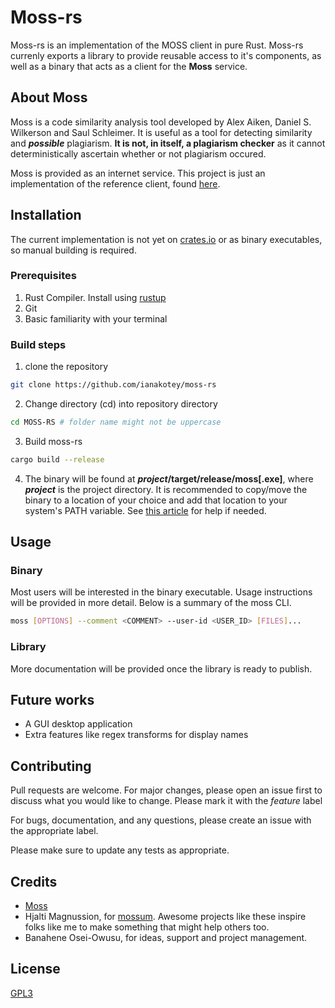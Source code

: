 # Moss-rs

Moss-rs is an implementation of the MOSS client in pure Rust. Moss-rs currenly exports a library to provide reusable access to it's components, as well as a binary that acts as a client for the **Moss** service.

## About Moss

Moss is a code similarity analysis tool developed by Alex Aiken, Daniel S. Wilkerson and Saul Schleimer. It is useful as a tool for detecting similarity and ***possible*** plagiarism. **It is not, in itself, a plagiarism checker** as it cannot deterministically ascertain whether or not plagiarism occured.

Moss is provided as an internet service. This project is just an implementation of the reference client, found [here](http://moss.stanford.edu/general/scripts/mossnet).

## Installation

The current implementation is not yet on [crates.io](https://crates.io) or as binary executables, so manual building is required.

### Prerequisites

1. Rust Compiler. Install using [rustup](https://rustup.rs)
2. Git
3. Basic familiarity with your terminal

### Build steps

1. clone the repository

```bash
git clone https://github.com/ianakotey/moss-rs
```

2. Change directory (cd) into repository directory

```bash
cd MOSS-RS # folder name might not be uppercase
```

3. Build moss-rs

```bash
cargo build --release
```

4. The binary will be found at ***project*/target/release/moss[.exe]**, where ***project*** is the project directory. It is recommended to copy/move the binary to a location of your choice and add that location to your system's PATH variable. See [this article](https://tadtadya.com/en/how-to-set-environment-variable-path/) for help if needed.

## Usage

### **Binary**

Most users will be interested in the binary executable. Usage instructions will be provided in more detail. Below is a summary of the moss CLI.

```bash
moss [OPTIONS] --comment <COMMENT> --user-id <USER_ID> [FILES]...
```

### **Library**

More documentation will be provided once the library is ready to publish.

## Future works

* A GUI desktop application
* Extra features like regex transforms for display names

## Contributing

Pull requests are welcome. For major changes, please open an issue first to discuss what you would like to change. Please mark it with the *feature* label

For bugs, documentation, and any questions, please create an issue with the appropriate label.

Please make sure to update any tests as appropriate.

## Credits

* [Moss](https://theory.stanford.edu/~aiken/moss/)
* Hjalti Magnussion, for [mossum](https://github.com/hjalti/mossum). Awesome projects like these inspire folks like me to make something that might help others too.
* Banahene Osei-Owusu, for ideas, support and project management.

## License

[GPL3](https://choosealicense.com/licenses/gpl-3.0/)
